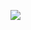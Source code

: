 ![](http://www.plantuml.com/plantuml/proxy?cache=no&src=https://raw.githubusercontent.com/oleksandrblazhko/ai201-kebap/laboratory-work-7/2-SoftwareDesign/2.7-PlantUML/UML-ConceptClasses.puml)
